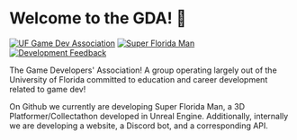 # Welcome to the GDA! 👋

[![UF Game Dev Association](https://img.shields.io/discord/521957275204845578?color=7289dA&label=UF%20GDA%20Discord&logo=discord&logoColor=white)](https://discord.gg/3pmt6vCKeX)
[![Super Florida Man](https://img.shields.io/badge/Club_Wide_Game-Super_Florida_Man-informational?style=flat&logo=unreal-engine&logoColor=white&color=f05032)](https://github.com/UF-GDA/Super-Florida-Man)
[![Development Feedback](https://img.shields.io/badge/Development-Feedback-informational?style=flat&logo=github&logoColor=white&color=3cad0f)](https://github.com/UF-GDA/Feedback)

The Game Developers' Association! A group operating largely out of the University of Florida committed to education and career development related to game dev!

On Github we currently are developing Super Florida Man, a 3D Platformer/Collectathon developed in Unreal Engine. Additionally, internally we are developing a website, a Discord bot, and a corresponding API.


